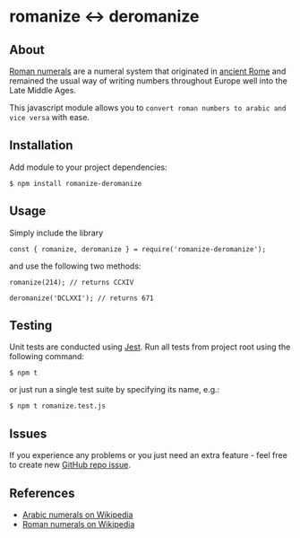 # romanize &harr; deromanize

## About
[Roman numerals](https://en.wikipedia.org/wiki/Roman_numerals) are a numeral system that originated in [ancient Rome](https://en.wikipedia.org/wiki/Ancient_Rome) and remained the usual way of writing numbers throughout Europe well into the Late Middle Ages.

This javascript module allows you to `convert roman numbers to arabic and vice versa` with ease.

## Installation
Add module to your project dependencies:
```
$ npm install romanize-deromanize
```

## Usage
Simply include the library
```
const { romanize, deromanize } = require('romanize-deromanize');
```
and use the following two methods:
```
romanize(214); // returns CCXIV
```
```
deromanize('DCLXXI'); // returns 671
```

## Testing
Unit tests are conducted using [Jest](https://jestjs.io/). Run all tests from project root using the following command:
```
$ npm t
```
or just run a single test suite by specifying its name, e.g.:
```
$ npm t romanize.test.js
```

## Issues
If you experience any problems or you just need an extra feature - feel free to create new [GitHub repo issue](https://github.com/aleksbelic/romanize-deromanize/issues).

## References
- [Arabic numerals on Wikipedia](https://en.wikipedia.org/wiki/Arabic_numerals)
- [Roman numerals on Wikipedia](https://en.wikipedia.org/wiki/Roman_numerals)
